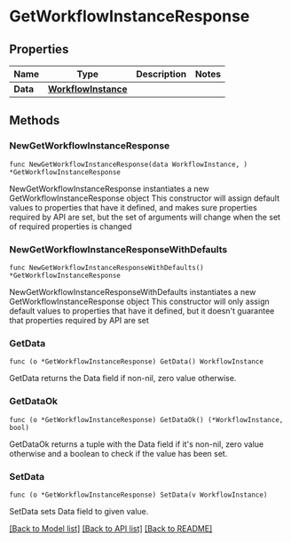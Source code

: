 # GetWorkflowInstanceResponse

## Properties

Name | Type | Description | Notes
------------ | ------------- | ------------- | -------------
**Data** | [**WorkflowInstance**](WorkflowInstance.md) |  | 

## Methods

### NewGetWorkflowInstanceResponse

`func NewGetWorkflowInstanceResponse(data WorkflowInstance, ) *GetWorkflowInstanceResponse`

NewGetWorkflowInstanceResponse instantiates a new GetWorkflowInstanceResponse object
This constructor will assign default values to properties that have it defined,
and makes sure properties required by API are set, but the set of arguments
will change when the set of required properties is changed

### NewGetWorkflowInstanceResponseWithDefaults

`func NewGetWorkflowInstanceResponseWithDefaults() *GetWorkflowInstanceResponse`

NewGetWorkflowInstanceResponseWithDefaults instantiates a new GetWorkflowInstanceResponse object
This constructor will only assign default values to properties that have it defined,
but it doesn't guarantee that properties required by API are set

### GetData

`func (o *GetWorkflowInstanceResponse) GetData() WorkflowInstance`

GetData returns the Data field if non-nil, zero value otherwise.

### GetDataOk

`func (o *GetWorkflowInstanceResponse) GetDataOk() (*WorkflowInstance, bool)`

GetDataOk returns a tuple with the Data field if it's non-nil, zero value otherwise
and a boolean to check if the value has been set.

### SetData

`func (o *GetWorkflowInstanceResponse) SetData(v WorkflowInstance)`

SetData sets Data field to given value.



[[Back to Model list]](../README.md#documentation-for-models) [[Back to API list]](../README.md#documentation-for-api-endpoints) [[Back to README]](../README.md)


